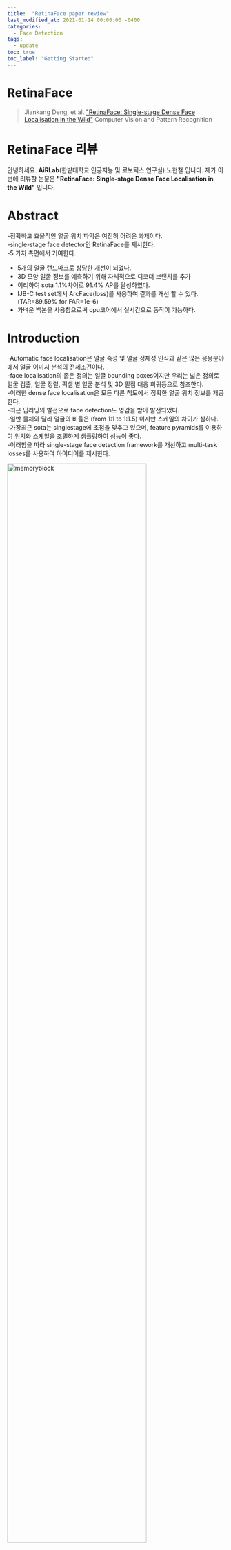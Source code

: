 ```yaml
---
title:  "RetinaFace paper review"
last_modified_at: 2021-01-14 00:00:00 -0400
categories: 
  - Face Detection
tags:
  - update
toc: true
toc_label: "Getting Started"
---
```


# RetinaFace
> Jiankang Deng, et al. ["RetinaFace: Single-stage Dense Face Localisation in the Wild"](https://arxiv.org/abs/1905.00641) Computer Vision and Pattern Recognition

# RetinaFace 리뷰

안녕하세요. **AiRLab**(한밭대학교 인공지능 및 로보틱스 연구실) 노현철 입니다. 
제가 이번에 리뷰할 논문은 **"RetinaFace: Single-stage Dense Face Localisation in the Wild"** 입니다.

# Abstract
-정확하고 효율적인 얼굴 위치 파악은 여전히 어려운 과제이다.<br>
-single-stage face detector인 RetinaFace를 제시한다.<br>
-5 가지 측면에서 기여한다.<br>
* 5개의 얼굴 랜드마크로 상당한 개선이 되었다.<br>
* 3D 모양 얼굴 정보를 예측하기 위해 자체적으로 디코더 브랜치를 추가<br>
* 이리하여 sota 1.1%차이로 91.4% AP를 달성하였다.<br>
* IJB-C test set에서 ArcFace(loss)를 사용하여 결과를 개선 할 수 있다. (TAR=89.59% for FAR=1e-6)<br>
* 가벼운 백본을 사용함으로써 cpu코어에서 실시간으로 동작이 가능하다.<br>

# Introduction
-Automatic face localisation은 얼굴 속성 및 얼굴 정체성 인식과 같은 많은 응용분야에서 얼굴 이미지 분석의 전제조건이다.<br>
-face localisation의 좁은 정의는 얼굴 bounding boxes이지만 우리는 넓은 정의로 얼굴 검출, 얼굴 정렬, 픽셀 별 얼굴 분석 및 3D 밀집 대응 회귀등으로 참조한다.<br>
-이러한 dense face localisation은 모든 다른 척도에서 정확한 얼굴 위치 정보를 제공한다.<br>
-최근 딥러닝의 발전으로 face detection도 영감을 받아 발전되었다.<br>
-일반 물체와 달리 얼굴의 비율은 (from 1:1 to 1:1.5) 이지만 스케일의 차이가 심하다.<br>
-가장최근 sota는 singlestage에 초점을 맞추고 있으며, feature pyramids를 이용하여 위치와 스케일을 조밀하게 샘플링하여 성능이 좋다.<br>
-이러함을 따라 single-stage face detection framework를 개선하고 multi-task losses를 사용하여 아이디어를 제시한다.<br>

<img src="https://user-images.githubusercontent.com/53032349/104598027-6b0ec280-56b9-11eb-978c-5c78d2aa4cec.png" width="80%" height="80%" title="70px" alt="memoryblock"><br>

-five facial landmarks는 이전 논문에서 사용하여 영감받아 사용하였다. test 데이터에 제한으로 부분의 데이터 셋에서는 검증하지 못했지만 WIDER FACE hard test set에서는 최고성능을 자랑했다.<br>
-self-supervised 3D morphable models이 요즘 real-time으로 달성하였다. <br>
-Mesh Decoder는 shape and texture를 활용하여 real-time speed이상을 달성하였다.<br>
-본 논문은 픽셀단위의 3D얼굴 형태를 예측하기위해 supervised된 메시 디코더를 사용한다.<br>

-요약하자면<br>
* face score, face box, five facial landmarks, and 3D position를 사용하는 방법을 제안<br>
* On the WIDER FACE hard subset, RetinaFace outperforms the AP of the state of the art two-stage method (ISRN [67]) by 1.1% (AP equal to 91.4%).<br>
* RetinaFace는 ArcFace의 정확도를 개선하는데 도움을 줌. 얼굴인식을 크게 향상시킴<br>
* RetinaFace can run real-time on a single CPU core for a VGA-resolution image.<br>
* Extra annotations and code have been released to facilitate future research.<br>

# Related Work
<img src="https://user-images.githubusercontent.com/53032349/104598236-af01c780-56b9-11eb-9c2a-3a34fcf21d43.png" width="80%" height="80%" title="70px" alt="memoryblock"><br>
-예전엔 Image pyramid가 자주 사용하였지만, feature pyramid, sliding-anchor on multi-scale feature maps가 빠르게 우세하였다.<br>
-Two-stage는 Faster R-CNN등이 사용하였고, 높은 정확도가 특징이다.<br>
-single-stage는 unbalanced positive and negative samples during training이 학습되는데 sampling and re-weighting methods가 불균형을 처리하였다.<br>
-Two-stage에 비해 single-stage가 더 효율적이고 재현율이 높지만 정확도는 떨어질 수 있는 위험이 크다.<br>
-작은얼굴을 캡쳐하기위해 SSH and PyramidBox를 feature pyramids에 적용시켜 receptive field from Euclidean grids를 확대 시켰다.<br>
-DCN은 geometric 가능한 레이어를 사용하였다.<br>
-rigid (expansion) and non-rigid (deformation) context modelling를 향상시키기 위해상호보안적이고 직교함을 나타낸다.<br>

# RetinaFace

## Multi-task Loss
<img src="https://user-images.githubusercontent.com/53032349/104598134-8f6a9f00-56b9-11eb-8eea-02ec04ae0656.PNG" width="80%" height="80%" title="70px" alt="memoryblock"><br>
-The classification loss Lcls is the softmax loss for binary classes (face/not face).<br>
-Face box regression loss Lbox는 (smooth-L1)<br>
-Facial landmark regression loss Lpts<br>
-Dense regression loss Lpixel <br>
- λ1-λ3은 0.25, 0.1 및 0.01로 설정되어있으며, 랜드마크에 가중치를 더욱 주고 있다.<br>

## Dense Regression Branch
- joint shape and texture decoder를 가진 Mesh Decoder를 사용하였다.<br>

<img src="https://user-images.githubusercontent.com/53032349/104598243-b0cb8b00-56b9-11eb-99af-4587e9269dad.png" width="80%" height="80%" title="70px" alt="memoryblock"><br>



